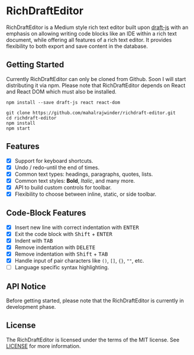 # RichDraftEditor
RichDraftEditor is a Medium style rich text editor built upon [draft-js](https://draftjs.org/) with an emphasis on allowing writing code blocks like an IDE within a rich text document, while offering all features of a rich text editor. It provides flexibility to both export and save content in the database.

## Getting Started
Currently RichDraftEditor can only be cloned from Github. Soon I will start distributing it via npm. Please note that RichDraftEditor depends on React and React DOM which must also be installed.
```
npm install --save draft-js react react-dom

git clone https://github.com/mahalrajwinder/richdraft-editor.git
cd richdraft-editor
npm install
npm start
```

## Features
- [x] Support for keyboard shortcuts.
- [x] Undo / redo-until the end of times.
- [x] Common text types: headings, paragraphs, quotes, lists.
- [x] Common text styles: **Bold**, *Italic*, and many more.
- [x] API to build custom controls for toolbar.
- [x] Flexibility to choose between inline, static, or side toolbar.

## Code-Block Features
- [x] Insert new line with correct indentation with <kbd>ENTER</kbd>
- [x] Exit the code block with <kbd>Shift</kbd> + <kbd>ENTER</kbd>
- [x] Indent with <kbd>TAB</kbd>
- [x] Remove indentation with <kbd>DELETE</kbd>
- [x] Remove indentation with <kbd>Shift</kbd> + <kbd>TAB</kbd>
- [x] Handle input of pair characters like `()`, `[]`, `{}`, `""`, etc.
- [ ] Language specific syntax highlighting.

## API Notice
Before getting started, please note that the RichDraftEditor is currently in development phase.

## License
The RichDraftEditor is licensed under the terms of the MIT license. See [LICENSE](LICENSE) for more information.
